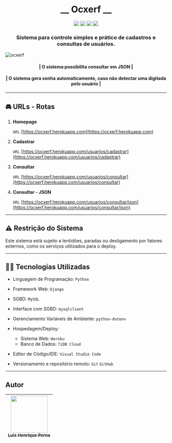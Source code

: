 <!--
    __ Para uma melhor experiência, acesse:
    ____ (repositório) 
    ____ (sistema na web) 
-->
 
 <h1 align="center">__ Ocxerf __</h1>

 <p align="center">
<img src="https://img.shields.io/badge/__ Ocxerf __-v1.0.0-333758?style=for-the-badge"/>
<img src="https://img.shields.io/badge/Python-3776AB?style=for-the-badge&logo=python&logoColor=white"/>
<img src="https://img.shields.io/badge/Django-092E20?style=for-the-badge&logo=django&logoColor=white"/>
<img src="https://img.shields.io/badge/mysql-00758f.svg?style=for-the-badge&logo=mysql&logoColor=white"/>
</p>

<h3 align="center">
Sistema para controle simples e prático de cadastros e consultas de usuários.
</h3>

![ocxerf](https://user-images.githubusercontent.com/96630233/205526328-6bdfbb6e-5e79-453a-88bb-2fe294e4842c.gif)

<h4 align="center">
| O sistema possibilita consultar em JSON |
</h4>

<h4 align="center">
| O sistema gera senha automaticamente, caso não detectar uma digitada pelo usuário |
</h4>

---

## :oncoming_automobile: URLs - Rotas

1. **Homepage**

    `URL` [https://ocxerf.herokuapp.com](https://ocxerf.herokuapp.com)

2. **Cadastrar**

    `URL` [https://ocxerf.herokuapp.com/usuarios/cadastrar](https://ocxerf.herokuapp.com/usuarios/cadastrar)

3. **Consultar**

    `URL` [https://ocxerf.herokuapp.com/usuarios/consultar](https://ocxerf.herokuapp.com/usuarios/consultar)

3. **Consultar - JSON**

    `URL` [https://ocxerf.herokuapp.com/usuarios/consultar/json](https://ocxerf.herokuapp.com/usuarios/consultar/json)

---

## :warning: Restrição do Sistema

Este sistema está sujeito a lentidões, paradas ou desligamento por fatores externos, como os serviços utilizados para o deploy.

---

## :man_technologist: Tecnologias Utilizadas

- Linguagem de Programação: `Python`

- Framework Web: `Django`

- SGBD: `MySQL`

- Interface com SGBD: `mysqlclient`

- Gerenciamento Variáveis de Ambiente: `python-dotenv`

- Hospedagem/Deploy:
  - Sistema Web: `Heroku`
  - Banco de Dados: `TiDB Cloud`

- Editor de Código/IDE: `Visual Studio Code`

- Versionamento e repositório remoto: `Git` `GitHub`

---

## Autor

| [<img src="https://avatars.githubusercontent.com/u/96630233?s=400&u=3400cfe6ba8fb87692f4f14cbdbef3e5cc996b67&v=4" width=115><br><sub>Luís Henrique Perna</sub>](https://github.com/luishperna) |
| :---: |